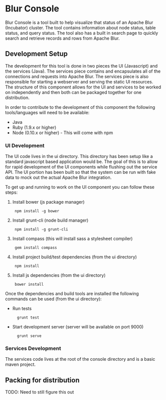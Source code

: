
# Blur Console

Blur Console is a tool built to help visualize that status of an Apache Blur (Incubator) cluster.  The tool contains information about node status, table status, and query status.  The tool also has a built in search page to quickly search and retrieve records and rows from Apache Blur.

## Development Setup

The development for this tool is done in two pieces the UI (Javascript) and the services (Java).  The services piece contains and encapsulates all of the connections and requests into Apache Blur.  The services piece is also responsible for starting a webserver and serving the static UI resources.  The structure of this component allows for the UI and services to be worked on independently and then both can be packaged together for one distribution.

In order to contribute to the development of this component the following tools/languages will need to be available:

* Java
* Ruby (1.9.x or higher)
* Node (0.10.x or higher) - This will come with npm

### UI Development

The UI code lives in the ui directory.  This directory has been setup like a standard javascript based application would be.  The goal of this is to allow for rapid development of the UI components while flushing out the service API.  The UI portion has been built so that the system can be run with fake data to mock out the actual Apache Blur integration.

To get up and running to work on the UI component you can follow these steps:

1. Install bower (js package manager)

		npm install -g bower

2. Install grunt-cli (node build manager)

		npm install -g grunt-cli

3. Install compass (this will install sass a stylesheet compiler)

		gem install compass

4. Install project build/test dependencies (from the ui directory)
		
		npm install

5. Install js dependencies (from the ui directory)
		
		bower install

Once the dependencies and build tools are installed the following commands can be used (from the ui directory):

* Run tests
		
		grunt test

* Start development server (server will be available on port 9000)
		
		grunt serve

### Services Development

The services code lives at the root of the console directory and is a basic maven project.

## Packing for distribution

TODO: Need to still figure this out